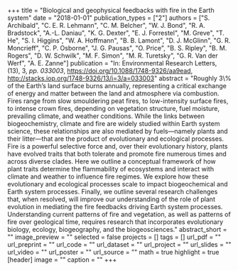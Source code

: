 +++
title = "Biological and geophysical feedbacks with fire in the Earth system"
date = "2018-01-01"
publication_types = ["2"]
authors = ["S. Archibald", "C. E. R. Lehmann", "C. M. Belcher", "W. J. Bond", "R. A. Bradstock", "A.-L. Daniau", "K. G. Dexter", "E. J. Forrestel", "M. Greve", "T. He", "S. I. Higgins", "W. A. Hoffmann", "B. B. Lamont", "D. J. McGlinn", "G. R. Moncrieff", "C. P. Osborne", "J. G. Pausas", "O. Price", "B. S. Ripley", "B. M. Rogers", "D. W. Schwilk", "M. F. Simon", "M. R. Turetsky", "G. R. Van der Werf", "A. E. Zanne"]
publication = "In: Environmental Research Letters, (13), 3, _pp. 033003_, https://doi.org/10.1088/1748-9326/aa9ead, http://stacks.iop.org/1748-9326/13/i=3/a=033003"
abstract = "Roughly 3\\% of the Earth’s land surface burns annually, representing a critical exchange of energy and matter between the land and atmosphere via combustion. Fires range from slow smouldering peat fires, to low-intensity surface fires, to intense crown fires, depending on vegetation structure, fuel moisture, prevailing climate, and weather conditions. While the links between biogeochemistry, climate and fire are widely studied within Earth system science, these relationships are also mediated by fuels—namely plants and their litter—that are the product of evolutionary and ecological processes. Fire is a powerful selective force and, over their evolutionary history, plants have evolved traits that both tolerate and promote fire numerous times and across diverse clades. Here we outline a conceptual framework of how plant traits determine the flammability of ecosystems and interact with climate and weather to influence fire regimes. We explore how these evolutionary and ecological processes scale to impact biogeochemical and Earth system processes. Finally, we outline several research challenges that, when resolved, will improve our understanding of the role of plant evolution in mediating the fire feedbacks driving Earth system processes. Understanding current patterns of fire and vegetation, as well as patterns of fire over geological time, requires research that incorporates evolutionary biology, ecology, biogeography, and the biogeosciences."
abstract_short = ""
image_preview = ""
selected = false
projects = []
tags = []
url_pdf = ""
url_preprint = ""
url_code = ""
url_dataset = ""
url_project = ""
url_slides = ""
url_video = ""
url_poster = ""
url_source = ""
math = true
highlight = true
[header]
image = ""
caption = ""
+++
